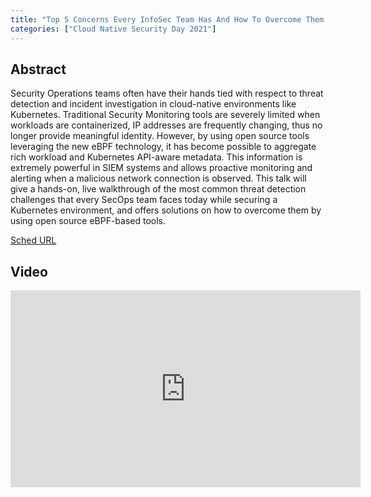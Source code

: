 ```yaml
---
title: "Top 5 Concerns Every InfoSec Team Has And How To Overcome Them With eBPF - Natalia Reka Ivanko, Isovalent"
categories: ["Cloud Native Security Day 2021"]
---
```


## Abstract

Security Operations teams often have their hands tied with respect to threat detection and incident investigation in cloud-native environments like Kubernetes. Traditional Security Monitoring tools are severely limited when workloads are containerized, IP addresses are frequently changing, thus no longer provide meaningful identity. However, by using open source tools leveraging the new eBPF technology, it has become possible to aggregate rich workload and Kubernetes API-aware metadata. This information is extremely powerful in SIEM systems and allows proactive monitoring and alerting when a malicious network connection is observed. This talk will give a hands-on, live walkthrough of the most common threat detection challenges that every SecOps team faces today while securing a Kubernetes environment, and offers solutions on how to overcome them by using open source eBPF-based tools.

[Sched URL](https://cnsecuritydayeu21.sched.com/event/dd2fe289aa670ae5b1b0f6aeb2f6ab0c)

## Video

<iframe width='560' height='315' src='https://www.youtube.com/embed/RmWiWEWQ0kU' frameborder='0' allow='accelerometer; autoplay; encrypted-media; gyroscope; picture-in-picture' allowfullscreen></iframe>
